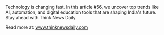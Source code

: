 Technology is changing fast. In this article #56, we uncover top trends like AI, automation, and digital education tools that are shaping India's future. Stay ahead with Think News Daily.

Read more at: www.thinknewsdaily.com